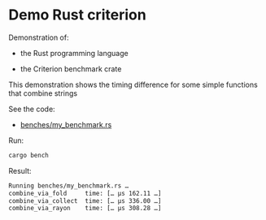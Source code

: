 # Demo Rust criterion

Demonstration of:

* the Rust programming language

* the Criterion benchmark crate

This demonstration shows the timing difference for some simple functions that combine strings

See the code:

* [benches/my_benchmark.rs](benches/my_benchmark.rs)

Run:

```sh
cargo bench
```

Result:

```txt
Running benches/my_benchmark.rs …
combine_via_fold     time: [… µs 162.11 …]
combine_via_collect  time: [… µs 336.00 …]
combine_via_rayon    time: [… µs 308.28 …]

```
